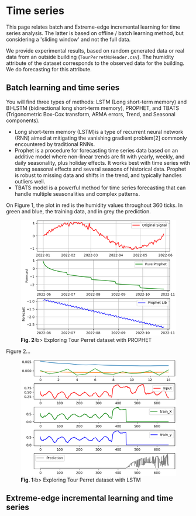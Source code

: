 # Time series

This page relates batch and Extreme-edge incremental learning for time series analysis. The latter is based on offline / batch learning method, but considering a 'sliding window' and not the full data.

We provide experimental results, based on random generated data or real data from an outside building (`TourPerretNoHeader.csv`). The humidity attribute of the dataset corresponds to the observed data for the building. We do forecasting for this attribute.

## Batch learning and time series

You will find three types of methods: LSTM (Long short-term memory) and BI-LSTM (bidirectional long short-term memory), PROPHET, and TBATS (Trigonometric Box-Cox transform, ARMA errors, Trend, and Seasonal components). 

- Long short-term memory (LSTM)is a type of recurrent neural network (RNN) aimed at mitigating the vanishing gradient problem[2] commonly encountered by traditional RNNs.
- Prophet is a procedure for forecasting time series data based on an additive model where non-linear trends are fit with yearly, weekly, and daily seasonality, plus holiday effects. It works best with time series with strong seasonal effects and several seasons of historical data. Prophet is robust to missing data and shifts in the trend, and typically handles outliers well.
- TBATS model is a powerful method for time series forecasting that can handle multiple seasonalities and complex patterns.

On Figure 1, the plot in red is the humidity values throughout 360 ticks. In green and blue, the training data, and in grey the prediction.

<figure>
  <img src="Images/PROPHET.png" alt="My image caption">
  <figcaption><b>Fig. 2:</b>b> Exploring Tour Perret dataset with PROPHET</figcaption>
</figure>

Figure 2...

<figure>
  <img src="Images/LSTM.png" alt="My image caption">
  <figcaption><b>Fig. 1:</b>b> Exploring Tour Perret dataset with LSTM</figcaption>
</figure>


## Extreme-edge incremental learning and time series

